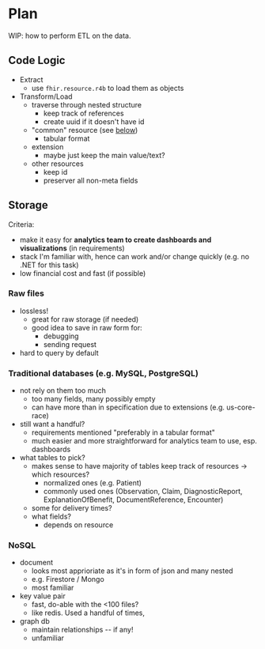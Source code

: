 # Plan

WIP: how to perform ETL on the data.

## Code Logic

-   Extract
    -   use `fhir.resource.r4b` to load them as objects
-   Transform/Load
    -   traverse through nested structure
        -   keep track of references
        -   create uuid if it doesn't have id
    -   "common" resource (see [below](#Storage))
        -   tabular format
    -   extension
        -   maybe just keep the main value/text?
    -   other resources
        -   keep id
        -   preserver all non-meta fields

## Storage

Criteria:

-   make it easy for **analytics team to create dashboards and visualizations** (in requirements)
-   stack I'm familiar with, hence can work and/or change quickly (e.g. no .NET for this task)
-   low financial cost and fast (if possible)

### Raw files

-   lossless!
    -   great for raw storage (if needed)
    -   good idea to save in raw form for:
        -   debugging
        -   sending request
-   hard to query by default

### Traditional databases (e.g. MySQL, PostgreSQL)

-   not rely on them too much
    -   too many fields, many possibly empty
    -   can have more than in specification due to extensions (e.g. us-core-race)
-   still want a handful?
    -   requirements mentioned "preferably in a tabular format"
    -   much easier and more straightforward for analytics team to use, esp. dashboards
-   what tables to pick?
    -   makes sense to have majority of tables keep track of resources -> which resources?
        -   normalized ones (e.g. Patient)
        -   commonly used ones (Observation, Claim, DiagnosticReport, ExplanationOfBenefit, DocumentReference, Encounter)
    -   some for delivery times?
    -   what fields?
        -   depends on resource

### NoSQL

-   document
    -   looks most apprioriate as it's in form of json and many nested
    -   e.g. Firestore / Mongo
    -   most familiar
-   key value pair
    -   fast, do-able with the <100 files?
    -   like redis. Used a handful of times,
-   graph db
    -   maintain relationships -- if any!
    -   unfamiliar
